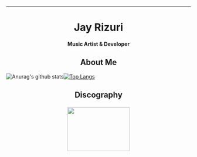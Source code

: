 ****

## <h1 align="center">Jay Rizuri</h1>

<h4 align="center">Music Artist & Developer</h4>

### <h2 align="center">About Me</h2>
![Anurag's github stats](https://github-readme-stats.vercel.app/api?username=JayRizuri&theme=nord&show_icons=true&theme=radical)[![Top Langs](https://github-readme-stats.vercel.app/api/top-langs/?username=JayRizuri&layout=compact&theme=nord)](https://github.com/anuraghazra/github-readme-stats)
### <h2 align="center">Discography</p>

<p align="center">
<img width="170" height="120" src="https://img.youtube.com/vi/FhdoUOkWTGc/0.jpg">
</p>
